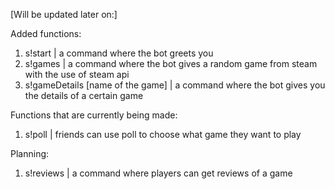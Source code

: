 [Will be updated later on:]

Added functions:
1. s!start | a command where the bot greets you
2. s!games | a command where the bot gives a random game from steam with the use of steam api
3. s!gameDetails [name of the game] | a command where the bot gives you the details of a certain game


Functions that are currently being made:
1. s!poll | friends can use poll to choose what game they want to play

Planning:
1. s!reviews | a command where players can get reviews of a game
